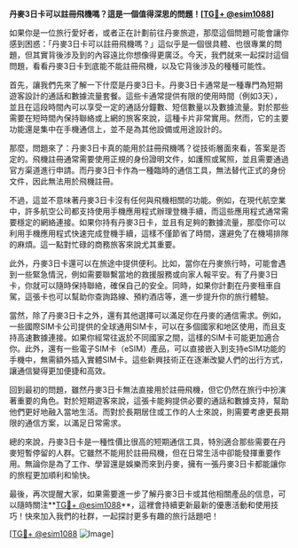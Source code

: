 **丹麥3日卡可以註冊飛機嗎？這是一個值得深思的問題！[[TG💪+ @esim1088](https://t.me/s/esim1088)]**

如果你是一位旅行愛好者，或者正在計劃前往丹麥旅遊，那麼這個問題可能會讓你感到困惑：「丹麥3日卡可以註冊飛機嗎？」這似乎是一個很具體、也很專業的問題，但其實背後涉及到的內容遠比你想像得更廣泛。今天，我們就來一起探討這個問題，看看丹麥3日卡到底能不能註冊飛機，以及它背後涉及的種種可能性。

首先，讓我們先來了解一下什麼是丹麥3日卡。丹麥3日卡通常是一種專門為短期遊客設計的通話和數據流量套餐。這些卡通常提供有限的使用時間（例如3天），並且在這段時間內可以享受一定的通話分鐘數、短信數量以及數據流量。對於那些需要在短時間內保持聯絡或上網的旅客來說，這種卡片非常實用。然而，它的主要功能還是集中在手機通信上，並不是為其他設備或用途設計的。

那麼，問題來了：丹麥3日卡真的能用於註冊飛機嗎？從技術層面來看，答案是否定的。飛機註冊通常需要使用正規的身份證明文件，如護照或駕照，並且需要通過官方渠道進行申請。而丹麥3日卡作為一種臨時的通信工具，無法替代正式的身份文件，因此無法用於飛機註冊。

不過，這並不意味著丹麥3日卡沒有任何與飛機相關的功能。例如，在現代航空業中，許多航空公司都支持使用手機應用程式辦理登機手續，而這些應用程式通常需要穩定的網絡連接。如果你持有丹麥3日卡，並且有足夠的數據流量，那麼你可以利用手機應用程式快速完成登機手續，這樣不僅節省了時間，還避免了在機場排隊的麻煩。這一點對忙碌的商務旅客來說尤其重要。

此外，丹麥3日卡還可以在旅途中提供便利。比如，當你在丹麥旅行時，可能會遇到一些緊急情況，例如需要聯繫當地的救援服務或向家人報平安。有了丹麥3日卡，你就可以隨時保持聯絡，確保自己的安全。同時，如果你計劃在丹麥租車自駕，這張卡也可以幫助你查詢路線、預約酒店等，進一步提升你的旅行體驗。

當然，除了丹麥3日卡之外，還有其他選擇可以滿足你在丹麥的通信需求。例如，一些國際SIM卡公司提供的全球通用SIM卡，可以在多個國家和地区使用，而且支持高速數據連接。如果你經常往返於不同國家之間，這樣的SIM卡可能更加適合你。此外，還有一些電子SIM卡（eSIM）產品，可以直接嵌入到支持eSIM功能的手機中，無需額外插入實體SIM卡。這些新興技術正在逐漸改變人們的出行方式，讓通信變得更加便捷和高效。

回到最初的問題，雖然丹麥3日卡無法直接用於註冊飛機，但它仍然在旅行中扮演著重要的角色。對於短期遊客來說，這張卡能夠提供必要的通話和數據支持，幫助他們更好地融入當地生活。而對於長期居住或工作的人士來說，則需要考慮更長期限的通信方案，以滿足日常需求。

總的來說，丹麥3日卡是一種性價比很高的短期通信工具，特別適合那些需要在丹麥短暫停留的人群。它雖然不能用於註冊飛機，但在日常生活中卻能發揮重要作用。無論你是為了工作、學習還是娛樂而來到丹麥，擁有一張丹麥3日卡都能讓你的旅程更加順利和愉快。

最後，再次提醒大家，如果需要進一步了解丹麥3日卡或其他相關產品的信息，可以隨時關注**[TG💪+ @esim1088](https://t.me/s/esim1088)**，這裡會持續更新最新的優惠活動和使用技巧！快來加入我們的社群，一起探討更多有趣的旅行話題吧！

[[TG💪+ @esim1088](https://t.me/s/esim1088) ![Image](https://i.postimg.cc/4NQfJmqS/Snipaste-2025-05-13-00-14-12.png)]